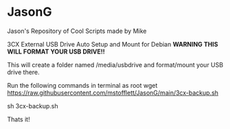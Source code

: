 # JasonG
Jason's Repository of Cool Scripts made by Mike


3CX External USB Drive Auto Setup and Mount for Debian
**WARNING THIS WILL FORMAT YOUR USB DRIVE!!**

This will create a folder named /media/usbdrive and format/mount your USB drive there.

Run the following commands in terminal as root
wget https://raw.githubusercontent.com/mstofflett/JasonG/main/3cx-backup.sh

sh 3cx-backup.sh

Thats it!
